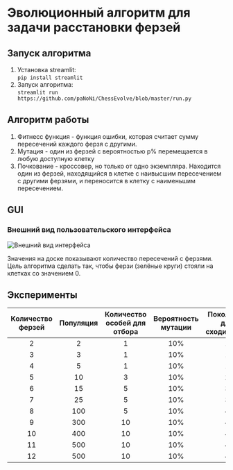 # Эволюционный алгоритм для задачи расстановки ферзей

## Запуск алгоритма

1) Установка streamlit:   
```pip install streamlit```
2) Запуск алгоритма:   
```streamlit run https://github.com/paNoNi/ChessEvolve/blob/master/run.py ```

## Алгоритм работы

1) Фитнесс функция - функция ошибки, которая считает сумму пересечений каждого ферзя с другими.
2) Мутация - один из ферзей с вероятностью p% перемещается в любую доступную клетку
3) Почкование - кроссовер, но только от одно экземпляра. Находится один из
ферзей, находящийся в клетке с наивысшим пересечением с другими ферзями, и 
переносится в клетку с наименьшим пересечением.

## GUI

### Внешний вид пользовательского интерфейса

![Внешний вид интерфейса](gui_example.png)

Значения на доске показывают количество пересечений с ферзями. Цель алгоритма
сделать так, чтобы ферзи (зелёные круги) стояли на клетках со значением 0.

## Эксперименты

| Количество ферзей | Популяция | Количество особей для отбора | Вероятность мутации | Поколений для  сходимости| Фитнесс функция |
| :---: |:---------:|:----------------------------:|:--------------------:|:---------------:|:---------------:|
| 2 |     2     |              1               |         10%          |        1        |        0        |
| 3 |     3     |              1               |         10%          |        1        |        0        |
| 4 |     5     |              1               |         10%          |        1        |        0        |
| 5 |    10    |             3              |         10%          |       2       |        0        |
| 6 |    15    |             5              |         10%          |       3       |        0        |
| 7 |    25    |             5              |         10%          |       3       |        0        |
| 8 |    100    |             5              |         10%          |       4       |        0        |
| 9 |    300    |             10              |         10%          |       4       |        0        |
| 10 |    400    |             10              |         10%          |       4       |        4        |
| 11 |    500    |             10              |         10%          |       4       |        8        |
| 12 |    500    |             10              |         10%          |       4       |        12        |